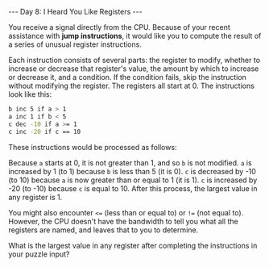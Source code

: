 --- Day 8: I Heard You Like Registers ---

You receive a signal directly from the CPU. Because of your recent assistance with **jump instructions**, it would like you to compute the result of a series of unusual register instructions.

Each instruction consists of several parts: the register to modify, whether to increase or decrease that register's value, the amount by which to increase or decrease it, and a condition. If the condition fails, skip the instruction without modifying the register. The registers all start at 0. The instructions look like this:

```sh
b inc 5 if a > 1
a inc 1 if b < 5
c dec -10 if a >= 1
c inc -20 if c == 10
```

These instructions would be processed as follows:

Because `a` starts at 0, it is not greater than 1, and so `b` is not modified.
`a` is increased by 1 (to 1) because `b` is less than 5 (it is 0).
`c` is decreased by -10 (to 10) because `a` is now greater than or equal to 1 (it is 1).
`c` is increased by -20 (to -10) because `c` is equal to 10.
After this process, the largest value in any register is 1.

You might also encounter `<=` (less than or equal to) or `!=` (not equal to). However, the CPU doesn't have the bandwidth to tell you what all the registers are named, and leaves that to you to determine.

What is the largest value in any register after completing the instructions in your puzzle input?